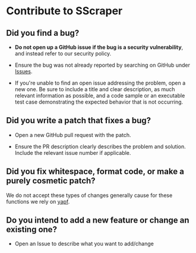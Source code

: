 # Contribute to SScraper

## Did you find a bug?
- **Do not open up a GitHub issue if the bug is a security vulnerability**, and instead refer to our security policy.

- Ensure the bug was not already reported by searching on GitHub under [Issues](https://github.com/Samuele1818/SScraper/issues).

- If you're unable to find an open issue addressing the problem, open a new one. Be sure to include a title and clear description, as much relevant information as possible, and a code sample or an executable test case demonstrating the expected behavior that is not occurring.

## Did you write a patch that fixes a bug?
- Open a new GitHub pull request with the patch.

- Ensure the PR description clearly describes the problem and solution. Include the relevant issue number if applicable.

## Did you fix whitespace, format code, or make a purely cosmetic patch?
We do not accept these types of changes generally cause for these functions we rely on [yapf](https://github.com/google/yapf).

## Do you intend to add a new feature or change an existing one?
- Open an Issue to describe what you want to add/change
